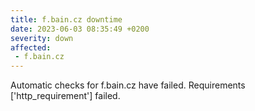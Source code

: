 ```yaml
---
title: f.bain.cz downtime
date: 2023-06-03 08:35:49 +0200
severity: down
affected:
 - f.bain.cz
---
```

Automatic checks for f.bain.cz have failed. Requirements ['http_requirement'] failed.
